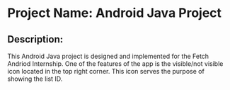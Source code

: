 # Project Name: Android Java Project

## Description:
This Android Java project is designed and implemented for the Fetch Andriod Internship.
One of the  features of the app is the visible/not visible icon located in the top right corner. This icon serves the purpose of showing the list ID.
